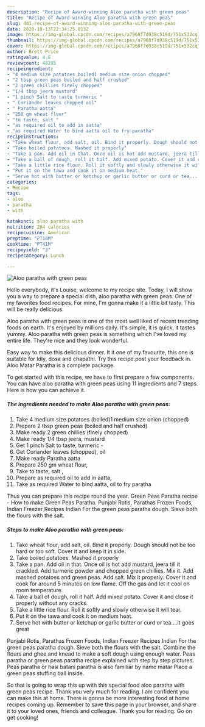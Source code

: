 ```yaml
---
description: "Recipe of Award-winning Aloo paratha with green peas"
title: "Recipe of Award-winning Aloo paratha with green peas"
slug: 481-recipe-of-award-winning-aloo-paratha-with-green-peas
date: 2020-10-13T22:34:25.813Z
image: https://img-global.cpcdn.com/recipes/a7968f7d938c519d/751x532cq70/aloo-paratha-with-green-peas-recipe-main-photo.jpg
thumbnail: https://img-global.cpcdn.com/recipes/a7968f7d938c519d/751x532cq70/aloo-paratha-with-green-peas-recipe-main-photo.jpg
cover: https://img-global.cpcdn.com/recipes/a7968f7d938c519d/751x532cq70/aloo-paratha-with-green-peas-recipe-main-photo.jpg
author: Brett Price
ratingvalue: 4.8
reviewcount: 48295
recipeingredient:
- "4 medium size potatoes boiled1 medium size onion chopped"
- "2 tbsp green peas boiled and half crushed"
- "2 green chillies finely chopped"
- "1/4 tbsp jeera mustard"
- "1 pinch Salt to taste turmeric "
- " Coriander leaves chopped oil"
- " Paratha aatta"
- "250 gm wheat flour"
- "to taste, salt "
- "as required oil to add in aatta"
- "as required Water to bind aatta oil to fry paratha"
recipeinstructions:
- "Take wheat flour, add salt, oil. Bind it properly. Dough should not be too hard or too soft. Cover it and keep it in side."
- "Take boiled potatoes. Mashed it properly"
- "Take a pan. Add oil in that. Once oil is hot add mustard, jeera till it crackled. Add turmeric powder and chopped green chillies. Mix it. Add mashed potatoes and green peas. Add salt. Mix it properly. Cover it and cook for around 5 minutes on low flame. Off the gas and let it cool on room temperature."
- "Take a ball of dough, roll it half. Add mixed potato. Cover it and close it properly without any cracks."
- "Take a little rice flour. Roll it softly and slowly otherwise it will tear."
- "Put it on the tawa and cook it on medium heat."
- "Serve hot with butter or ketchup or garlic butter or curd or tea....it goes great"
categories:
- Recipe
tags:
- aloo
- paratha
- with

katakunci: aloo paratha with 
nutrition: 284 calories
recipecuisine: American
preptime: "PT18M"
cooktime: "PT41M"
recipeyield: "3"
recipecategory: Lunch

---
```



![Aloo paratha with green peas](https://img-global.cpcdn.com/recipes/a7968f7d938c519d/751x532cq70/aloo-paratha-with-green-peas-recipe-main-photo.jpg)

Hello everybody, it's Louise, welcome to my recipe site. Today, I will show you a way to prepare a special dish, aloo paratha with green peas. One of my favorites food recipes. For mine, I'm gonna make it a little bit tasty. This will be really delicious.

Aloo paratha with green peas is one of the most well liked of recent trending foods on earth. It's enjoyed by millions daily. It's simple, it is quick, it tastes yummy. Aloo paratha with green peas is something which I've loved my entire life. They're nice and they look wonderful.

Easy way to make this delicious dinner. It it one of my favourite, this one is suitable for Idly, dosa and chapathi. Try this recipe.post your feedback in. Aloo Matar Paratha is a complete package.


To get started with this recipe, we have to first prepare a few components. You can have aloo paratha with green peas using 11 ingredients and 7 steps. Here is how you can achieve it.

<!--inarticleads1-->

##### The ingredients needed to make Aloo paratha with green peas:

1. Take 4 medium size potatoes (boiled)1 medium size onion (chopped)
1. Prepare 2 tbsp green peas (boiled and half crushed)
1. Make ready 2 green chillies (finely chopped)
1. Make ready 1/4 tbsp jeera, mustard
1. Get 1 pinch Salt to taste, turmeric -
1. Get  Coriander leaves (chopped), oil
1. Make ready  Paratha aatta
1. Prepare 250 gm wheat flour,
1. Take to taste, salt ,
1. Prepare as required oil to add in aatta,
1. Take as required Water to bind aatta, oil to fry paratha


Thus you can prepare this recipe round the year. Green Peas Paratha recipe - How to make Green Peas Paratha. Punjabi Rotis, Parathas Frozen Foods, Indian Freezer Recipes Indian For the green peas paratha dough. Sieve both the flours with the salt. 

<!--inarticleads2-->

##### Steps to make Aloo paratha with green peas:

1. Take wheat flour, add salt, oil. Bind it properly. Dough should not be too hard or too soft. Cover it and keep it in side.
1. Take boiled potatoes. Mashed it properly
1. Take a pan. Add oil in that. Once oil is hot add mustard, jeera till it crackled. Add turmeric powder and chopped green chillies. Mix it. Add mashed potatoes and green peas. Add salt. Mix it properly. Cover it and cook for around 5 minutes on low flame. Off the gas and let it cool on room temperature.
1. Take a ball of dough, roll it half. Add mixed potato. Cover it and close it properly without any cracks.
1. Take a little rice flour. Roll it softly and slowly otherwise it will tear.
1. Put it on the tawa and cook it on medium heat.
1. Serve hot with butter or ketchup or garlic butter or curd or tea....it goes great


Punjabi Rotis, Parathas Frozen Foods, Indian Freezer Recipes Indian For the green peas paratha dough. Sieve both the flours with the salt. Combine the flours and ghee and knead to make a soft dough using enough water. Peas paratha or green peas paratha recipe explained with step by step pictures. Peas paratha or hasi batani paratha is also familiar by name matar Place a green peas stuffing ball inside. 

So that is going to wrap this up with this special food aloo paratha with green peas recipe. Thank you very much for reading. I am confident you can make this at home. There is gonna be more interesting food at home recipes coming up. Remember to save this page in your browser, and share it to your loved ones, friends and colleague. Thank you for reading. Go on get cooking!
